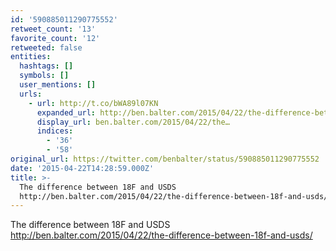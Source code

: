 ```yaml
---
id: '590885011290775552'
retweet_count: '13'
favorite_count: '12'
retweeted: false
entities:
  hashtags: []
  symbols: []
  user_mentions: []
  urls:
    - url: http://t.co/bWA89l07KN
      expanded_url: http://ben.balter.com/2015/04/22/the-difference-between-18f-and-usds/
      display_url: ben.balter.com/2015/04/22/the…
      indices:
        - '36'
        - '58'
original_url: https://twitter.com/benbalter/status/590885011290775552
date: '2015-04-22T14:28:59.000Z'
title: >-
  The difference between 18F and USDS
  http://ben.balter.com/2015/04/22/the-difference-between-18f-and-usds/
---
```


The difference between 18F and USDS http://ben.balter.com/2015/04/22/the-difference-between-18f-and-usds/